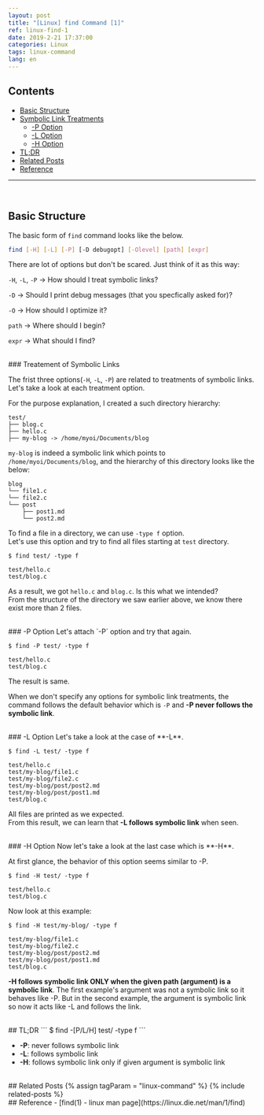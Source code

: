 ```yaml
---
layout: post
title: "[Linux] find Command [1]"
ref: linux-find-1
date: 2019-2-21 17:37:00
categories: Linux
tags: linux-command
lang: en
---
```


## Contents
- [Basic Structure](#struct)
- [Symbolic Link Treatments](#treatment)
  + [-P Option](#popt)
  + [-L Option](#lopt)
  + [-H Option](#hopt)
- [TL;DR](#tldr)
- [Related Posts](#related)
- [Reference](#ref)
<hr />
<br />

## Basic Structure <a id="struct"></a>
The basic form of `find` command looks like the below.

```bash
find [-H] [-L] [-P] [-D debugopt] [-Olevel] [path] [expr]
```

There are lot of options but don't be scared. Just think of it as this way:

`-H`, `-L`, `-P` → How should I treat symbolic links?

`-D` → Should I print debug messages (that you specfically asked for)?

`-O` → How should I optimize it?

`path` → Where should I begin?

`expr` → What should I find?

<br />
### Treatement of Symbolic Links <a id="treatment"></a>

The frist three options(`-H`, `-L`, `-P`) are related to treatments of symbolic links. <br />
Let's take a look at each treatment option.

For the purpose explanation, I created a such directory hierarchy:

```
test/
├── blog.c
├── hello.c
├── my-blog -> /home/myoi/Documents/blog
```

`my-blog` is indeed a symbolic link which points to `/home/myoi/Documents/blog`, and the hierarchy
of this directory looks like the below:
```
blog
└── file1.c
└── file2.c
└── post
    ├── post1.md
    └── post2.md
```

To find a file in a directory, we can use `-type f` option. <br />
Let's use this option and try to find all files starting at `test` directory.

```
$ find test/ -type f

test/hello.c
test/blog.c
```

As a result, we got `hello.c` and `blog.c`. Is this what we intended? <br />
From the structure of the directory we saw earlier above, we know there exist more than 2 files.

<br />
### -P Option <a id="popt"></a>
Let's attach `-P` option and try that again.

```
$ find -P test/ -type f

test/hello.c
test/blog.c
```

The result is same.

When we don't specify any options for symbolic link treatments, the command follows the default
behavior which is `-P` and **-P never follows the symbolic link**.

<br />
### -L Option <a id="lopt"></a>
Let's take a look at the case of **-L**.

```
$ find -L test/ -type f

test/hello.c
test/my-blog/file1.c
test/my-blog/file2.c
test/my-blog/post/post2.md
test/my-blog/post/post1.md
test/blog.c
```

All files are printed as we expected. <br />
From this result, we can learn that **-L follows symbolic link** when seen.

<br />
### -H Option <a id="hopt"></a>
Now let's take a look at the last case which is **-H**. 

At first glance, the behavior of this option seems similar to -P.

```
$ find -H test/ -type f

test/hello.c
test/blog.c
```

Now look at this example:
```
$ find -H test/my-blog/ -type f

test/my-blog/file1.c
test/my-blog/file2.c
test/my-blog/post/post2.md
test/my-blog/post/post1.md
test/blog.c
```

**-H follows symbolic link ONLY when the given path (argument) is a symbolic link**.
The first example's argument was not a symbolic link so it behaves like -P. But in the
second example, the argument is symbolic link so now it acts like -L and follows the link.

<br />
## TL;DR <a id="tldr"></a>
```
$ find -[P/L/H] test/ -type f
```

- **-P**: never follows symbolic link
- **-L**: follows symbolic link
- **-H**: follows symbolic link only if given argument is symbolic link

<br />
## Related Posts <a id="related"></a>
{% assign tagParam = "linux-command" %}
{% include related-posts %}

<br />
## Reference <a id="ref"></a>
- [find(1) - linux man page](https://linux.die.net/man/1/find)
